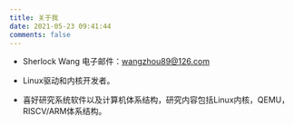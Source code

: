 ```yaml
---
title: 关于我
date: 2021-05-23 09:41:44
comments: false
---
```


 - Sherlock Wang 电子邮件：wangzhou89@126.com

 - Linux驱动和内核开发者。

 - 喜好研究系统软件以及计算机体系结构，研究内容包括Linux内核，QEMU，RISCV/ARM体系结构。
